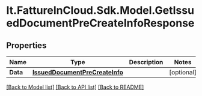 # It.FattureInCloud.Sdk.Model.GetIssuedDocumentPreCreateInfoResponse

## Properties

Name | Type | Description | Notes
------------ | ------------- | ------------- | -------------
**Data** | [**IssuedDocumentPreCreateInfo**](IssuedDocumentPreCreateInfo.md) |  | [optional] 

[[Back to Model list]](../README.md#documentation-for-models) [[Back to API list]](../README.md#documentation-for-api-endpoints) [[Back to README]](../README.md)

